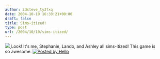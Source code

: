 ```yaml
---
author: 2dsteve_ty3fxq
date: 2004-10-10 16:30:21+00:00
draft: false
title: Sims-itized!
type: post
url: /2004/10/10/sims-itized/
---
```


[![](http://photos1.blogger.com/img/102/1596/200/snapshot_6e72da69_ce72da6a.1.jpg)
](http://photos1.blogger.com/img/102/1596/640/snapshot_6e72da69_ce72da6a.1.jpg)
Look! It's me, Stephanie, Lando, and Ashley all sims-itized! This game is so awesome. [![Posted by Hello](http://photos1.blogger.com/pbh.gif)
](http://www.hello.com/)

